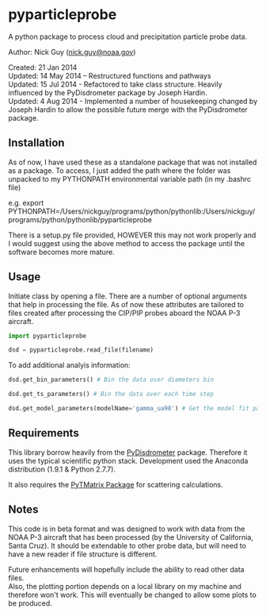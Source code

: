 pyparticleprobe
===============

A python package to process cloud and precipitation particle probe  data.

Author: Nick Guy (nick.guy@noaa.gov)

Created:  21 Jan 2014   
Updated:  14 May 2014 – Restructured functions and pathways   
Updated:  15 Jul 2014 - Refactored to take class structure.  Heavily influenced by the PyDisdrometer package by Joseph Hardin.  
Updated:   4 Aug 2014 - Implemented a number of housekeeping changed by Joseph Hardin to allow the possible future merge
                        with the PyDisdrometer package.

## Installation
As of now, I have used these as a standalone package that was not installed as a package.
To access, I just added the path where the folder was unpacked to my 
PYTHONPATH environmental variable path (in my .bashrc file)

e.g. export PYTHONPATH=/Users/nickguy/programs/python/pythonlib:/Users/nickguy/programs/python/pythonlib/pyparticleprobe

There is a setup.py file provided, HOWEVER this may not work properly and I would suggest
 using the above method to access the package until the software becomes more mature.
 
## Usage
Initiate class by opening a file.  There are a number of optional arguments that help in processing the file.
As of now these attributes are tailored to files created after processing the CIP/PIP probes aboard the NOAA P-3 aircraft.

```python
import pyparticleprobe

dsd = pyparticleprobe.read_file(filename)
```

To add additional analyis information:
```python
dsd.get_bin_parameters() # Bin the data over diameters bin

dsd.get_ts_parameters() # Bin the data over each time step

dsd.get_model_parameters(modelName='gamma_ua98') # Get the model fit parameters, default uses gamma model as in Ulbrich and Atlas (1998)
```

## Requirements
This library borrow heavily from the [PyDisdrometer](https://github.com/josephhardinee/PyDisdrometer) package.
Therefore it uses the typical scientific python stack.  Development used the Anaconda distribution (1.9.1 & Python 2.7.7).

It also requires the [PyTMatrix Package](https://github.com/jleinonen/pytmatrix) for scattering calculations.

## Notes
This code is in beta format and was designed to work with data from the NOAA P-3 aircraft that has been processed (by the University of California, Santa Cruz).  It should be extendable to other probe data, but will need to have a new reader if file structure is different.

Future enhancements will hopefully include the ability to read other data files.  
Also, the plotting portion depends on a local library on my machine and therefore won't work.  This will eventually be changed to allow some plots to be produced.


